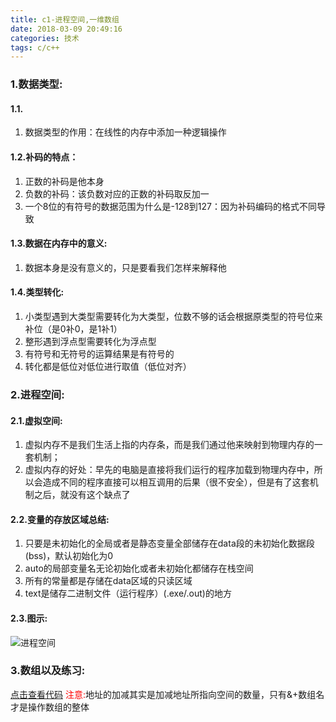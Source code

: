 ```yaml
---
title: c1-进程空间,一维数组
date: 2018-03-09 20:49:16
categories: 技术
tags: c/c++
---
```


### 1.数据类型:
#### 1.1.
1. 数据类型的作用：在线性的内存中添加一种逻辑操作

#### 1.2.补码的特点：
1. 正数的补码是他本身
2. 负数的补码：该负数对应的正数的补码取反加一
3. 一个8位的有符号的数据范围为什么是-128到127：因为补码编码的格式不同导致

#### 1.3.数据在内存中的意义:
1. 数据本身是没有意义的，只是要看我们怎样来解释他

#### 1.4.类型转化:
1. 小类型遇到大类型需要转化为大类型，位数不够的话会根据原类型的符号位来补位（是0补0，是1补1）
2. 整形遇到浮点型需要转化为浮点型
3. 有符号和无符号的运算结果是有符号的
4. 转化都是低位对低位进行取值（低位对齐）


### 2.进程空间:
#### 2.1.虚拟空间:
1. 虚拟内存不是我们生活上指的内存条，而是我们通过他来映射到物理内存的一套机制；
2. 虚拟内存的好处：早先的电脑是直接将我们运行的程序加载到物理内存中，所以会造成不同的程序直接可以相互调用的后果（很不安全），但是有了这套机制之后，就没有这个缺点了

#### 2.2.变量的存放区域总结:
1. 只要是未初始化的全局或者是静态变量全部储存在data段的未初始化数据段(bss)，默认初始化为0
2. auto的局部变量名无论初始化或者未初始化都储存在栈空间
3. 所有的常量都是存储在data区域的只读区域
4. text是储存二进制文件（运行程序）(.exe/.out)的地方

#### 2.3.图示:
![进程空间](1.jpg)


### 3.数组以及练习:
[点击查看代码](1.c)
<font color=red>注意:</font>地址的加减其实是加减地址所指向空间的数量，只有&+数组名才是操作数组的整体